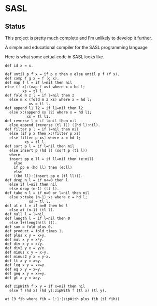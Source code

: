 SASL
====

Status
------
This project is pretty much complete and I'm unlikely to develop it further.

A simple and educational compiler for the SASL programming language

Here is what some actual code in SASL looks like.

    def id x = x.						

    def until p f x = if p x then x else until p f (f x).	
    def comp f g x = f (g x).				
    def map f l = if l=nil then nil				
    else (f x):(map f xs) where x = hd l;			
            xs = tl l.			
    def fold m z l = if l=nil then z			
      else m x (fold m z xs) where x = hd l;		
               xs = tl l.		
    def append l1 l2 = if l1=nil then l2			
      else x:(append xs l2) where x = hd l1;		
              xs = tl l1.		
    def reverse l = if l=nil then nil			
      else append (reverse (tl l)) ((hd l):nil).		
    def filter p l = if l=nil then nil			
      else (if p x then x:(filter p xs)			
      else filter p xs) where x = hd l;			
             xs = tl l.			
    def sort p l = if l=nil then nil			
      else insert p (hd l) (sort p (tl l))			
      where						
      insert pp e ll = if ll=nil then (e:nil)		
        else					
        if pp e (hd ll) then (e:ll)		
        else					
        ((hd ll):(insert pp e (tl ll))).	
    def drop n l = if n<=0 then l				
      else if l=nil then nil				
      else drop (n-1) (tl l).				
    def take n l = if n=0 or l=nil then nil			
      else x:take (n-1) xs where x = hd l;		
               xs = tl l.		
    def at n l = if n=0 then hd l				
      else at (n-1) (tl l).				
    def null l = l=nil.					
    def length l = if l=nil then 0				
      else 1+(length(tl l)).				
    def sum = fold plus 0.					
    def product = fold times 1.				
    def plus x y = x+y.					
    def mul x y = x*y.					
    def div x y = x/y.					
    def div2 y x = y/x.
    def minus x y = x-y.					
    def minus2 y x = y-x.
    def lt x y = x<y.					
    def leq x y = x<=y.					
    def eq x y = x=y.					
    def geq x y = x>=y.					
    def gt x y = x>y.					

    def zipWith f x y = if x=nil then nil			
      else f (hd x) (hd y):zipWith f (tl x) (tl y).

    at 19 fib where fib = 1:1:(zipWith plus fib (tl fib))
